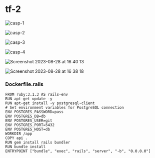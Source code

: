 # tf-2


![casp-1](https://github.com/externaluseonly91/tf-2/assets/134925902/351f1f5a-b5d7-43cb-8c25-f53b8965c01f)

![casp-2](https://github.com/externaluseonly91/tf-2/assets/134925902/f0f57497-afc0-481a-8525-dfa929d6c26b)

![casp-3](https://github.com/externaluseonly91/tf-2/assets/134925902/3518b0cc-0370-4822-9c05-0aaa73bfb795)

![casp-4](https://github.com/externaluseonly91/tf-2/assets/134925902/1d96ee08-2716-437e-ae34-2b12f23b5e57)


![Screenshot 2023-08-28 at 16 40 13](https://github.com/externaluseonly91/tf-2/assets/134925902/024863ae-e594-4ca6-8336-d05f90e70e1e)


![Screenshot 2023-08-28 at 16 38 18](https://github.com/externaluseonly91/tf-2/assets/134925902/dac52f5e-a6b0-4e0f-bb5a-4dbf75d31931)

### Dockerfile.rails
```
FROM ruby:3.1.3 AS rails-env
RUN apt-get update -y
RUN apt-get install -y postgresql-client
# Set environment variables for PostgreSQL connection
ENV POSTGRES_PASSWORD=pass
ENV POSTGRES_DB=db
ENV POSTGRES_USER=git
ENV POSTGRES_PORT=5432
ENV POSTGRES_HOST=db
WORKDIR /app
COPY api .
RUN gem install rails bundler
RUN bundle install
ENTRYPOINT ["bundle", "exec", "rails", "server", "-b", "0.0.0.0"]

```
